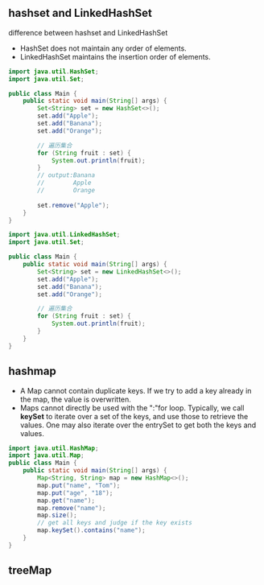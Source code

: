## hashset and LinkedHashSet
difference between hashset and LinkedHashSet
- HashSet does not maintain any order of elements.
- LinkedHashSet maintains the insertion order of elements.

```java
import java.util.HashSet;
import java.util.Set;

public class Main {
    public static void main(String[] args) {
        Set<String> set = new HashSet<>();
        set.add("Apple");
        set.add("Banana");
        set.add("Orange");

        // 遍历集合
        for (String fruit : set) {
            System.out.println(fruit);
        }
        // output:Banana
        //        Apple
        //        Orange
        
        set.remove("Apple");
    }
}
```
```java
import java.util.LinkedHashSet;
import java.util.Set;

public class Main {
    public static void main(String[] args) {
        Set<String> set = new LinkedHashSet<>();
        set.add("Apple");
        set.add("Banana");
        set.add("Orange");

        // 遍历集合
        for (String fruit : set) {
            System.out.println(fruit);
        }
    }
}
```

## hashmap
* A Map cannot contain duplicate keys. If we try to add a key already in the map, the value is overwritten.
* Maps cannot directly be used with the ":"for loop. Typically, we call **keySet** to iterate over a set of the keys, and use those to retrieve the values. 
One may also iterate over the entrySet to get both the keys and values.
```java
import java.util.HashMap;
import java.util.Map;
public class Main {
    public static void main(String[] args) {
        Map<String, String> map = new HashMap<>();
        map.put("name", "Tom");
        map.put("age", "18");
        map.get("name");
        map.remove("name");
        map.size();
        // get all keys and judge if the key exists
        map.keySet().contains("name");
    }
}
```
## treeMap
```java

```